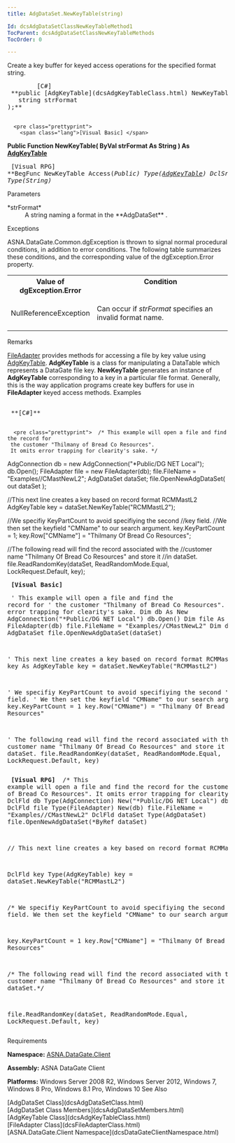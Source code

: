 ```yaml
---
title: AdgDataSet.NewKeyTable(string)

Id: dcsAdgDataSetClassNewKeyTableMethod1
TocParent: dcsAdgDataSetClassNewKeyTableMethods
TocOrder: 0

---
```


Create a key buffer for keyed access operations for the specified format string.
<pre class="prettyprint">
        <span class="lang">[C#]</span>
 **public [AdgKeyTable](dcsAdgKeyTableClass.html) NewKeyTable(
   string strFormat
);** 
      </pre>
      <pre class="prettyprint">
        <span class="lang">[Visual Basic] </span>
 **Public Function NewKeyTable(
   ByVal strFormat As String
) As [AdgKeyTable](dcsAdgKeyTableClass.html)** 
      </pre>
      <pre class="prettyprint">
        <span class="lang">[Visual RPG]</span>
 **BegFunc NewKeyTable Access(*Public) Type([AdgKeyTable](dcsAdgKeyTableClass.html))
   DclSrParm strFormat Type(*String)** 
      </pre>

Parameters

<dl>
        <dt>
 *strFormat* 
        </dt>
        <dd>A string naming a format in the **AdgDataSet** .</dd>
</dl>

Exceptions

ASNA.DataGate.Common.dgException is thrown to signal normal procedural conditions, in addition to error conditions. The following table summarizes these conditions, and the corresponding value of the dgException.Error property.
<br />

<table class="dtTABLE" id="Table5" x-use-null-cells="x-use-null-cells" style="border-spacing: 0px;     x-cell-content-align: Top" cellspacing="0">
          <colgroup span="1">
            <col span="1" style="FONT-WEIGHT: bold; WIDTH: 30%" />
            <col span="1" style="WIDTH: 70%" />
          </colgroup>
          <tr valign="top">
            <th colspan="1" rowspan="1">
							Value of dgException.Error
						</th>
            <th colspan="1" rowspan="1">
							Condition
						</th>
          </tr>
          <tr>
            <td colspan="1" rowspan="1">

NullReferenceException
</td>
            <td colspan="1" rowspan="1">

Can occur if *strFormat* specifies an invalid format name.
</td>
          </tr>
</table>

Remarks

[FileAdapter](dcsFileAdapterClass.html) provides methods for accessing a file by key value using [AdgKeyTable](dcsAdgKeyTableClass.html). **AdgKeyTable** is a class for manipulating a DataTable which represents a DataGate file key. **NewKeyTable** generates an instance of **AdgKeyTable** corresponding to a key in a particular file format. Generally, this is the way application programs create key buffers for use in **FileAdapter** keyed access methods.
Examples

<pre class="prettyprint">
        <span class="lang">
 **[C#]** 
        </span></pre>
      <pre class="prettyprint">  /* This example will open a file and find the record for
     the customer "Thilmany of Bread Co Resources".
     It omits error trapping for clearity's sake. */

  AdgConnection db = new AdgConnection("*Public/DG NET Local");
  db.Open();
  FileAdapter file = new FileAdapter(db);
  file.FileName = "Examples//CMastNewL2";
  AdgDataSet dataSet;
  file.OpenNewAdgDataSet( out dataSet );

  //This next line creates a key based on record format RCMMastL2
  AdgKeyTable key = dataSet.NewKeyTable("RCMMastL2");

  //We specifiy KeyPartCount to avoid specifiying the second
  //key field.
  //We then set the keyfield "CMName" to our search argument.
  key.KeyPartCount = 1;
  key.Row["CMName"] = "Thilmany Of Bread Co Resources";

  //The following read will find the record associated with the 
  //customer name "Thilmany Of Bread Co Resources" and store it
  //in dataSet.
  file.ReadRandomKey(dataSet, ReadRandomMode.Equal, LockRequest.Default, key);</pre>
      <pre class="prettyprint">
        <span class="lang">
 **[Visual Basic]** 
        </span>
</pre>
      <pre class="prettyprint">  ' This example will open a file and find the record for
  ' the customer "Thilmany of Bread Co Resources".
  ' It omits error trapping for clearity's sake.
  Dim db As New AdgConnection("*Public/DG NET Local")
  db.Open()
  Dim file As New FileAdapter(db)
  file.FileName = "Examples//CMastNewL2"
  Dim dataSet As AdgDataSet
  file.OpenNewAdgDataSet(dataSet)

  ' This next line creates a key based on record format RCMMastL2
  Dim key As AdgKeyTable
  key = dataSet.NewKeyTable("RCMMastL2")

  ' We specifiy KeyPartCount to avoid specifiying the second
  ' key field.
  ' We then set the keyfield "CMName" to our search argument.
  key.KeyPartCount = 1
  key.Row("CMName") = "Thilmany Of Bread Co Resources"

  ' The following read will find the record associated with the 
  ' customer name "Thilmany Of Bread Co Resources" and store it
  ' in dataSet.
  file.ReadRandomKey(dataSet, ReadRandomMode.Equal, LockRequest.Default, key)
 </pre>
      <pre class="prettyprint">
        <span class="lang">
 **[Visual RPG]** 
        </span>
  /* This example will open a file and find the record for
     the customer "Thilmany of Bread Co Resources".
     It omits error trapping for clearity's sake. */
  DclFld db Type(AdgConnection) New("*Public/DG NET Local")
  db.Open()
  DclFld file Type(FileAdapter) New(db)
  file.FileName = "Examples//CMastNewL2"
  DclFld dataSet Type(AdgDataSet)
  file.OpenNewAdgDataSet(*ByRef dataSet)

  // This next line creates a key based on record format RCMMastL2

  DclFld key Type(AdgKeyTable) 
  key = dataSet.NewKeyTable("RCMMastL2") 

  /* We specifiy KeyPartCount to avoid specifiying the second
     key field. We then set the keyfield "CMName" to our search argument.*/

  key.KeyPartCount = 1 
  key.Row["CMName"] = "Thilmany Of Bread Co Resources" 

  /* The following read will find the record associated with 
     the customer name "Thilmany Of Bread Co Resources" and store
     it in dataSet.*/

  file.ReadRandomKey(dataSet, ReadRandomMode.Equal, LockRequest.Default, key)</pre>

Requirements

**Namespace:** [ASNA.DataGate.Client](dcsDataGateClientNamespace.html) 

**Assembly:** ASNA DataGate Client

**Platforms:** Windows Server 2008 R2, Windows Server 2012, Windows 7, Windows 8 Pro, Windows 8.1 Pro, Windows 10
See Also

<dl />
      [AdgDataSet Class](dcsAdgDataSetClass.html)
      <br />
      [AdgDataSet Class Members](dcsAdgDataSetMembers.html)
      <br />
      [AdgKeyTable Class](dcsAdgKeyTableClass.html)
      <br />
      [FileAdapter Class](dcsFileAdapterClass.html)
      <br />
      [ASNA.DataGate.Client Namespace](dcsDataGateClientNamespace.html)

